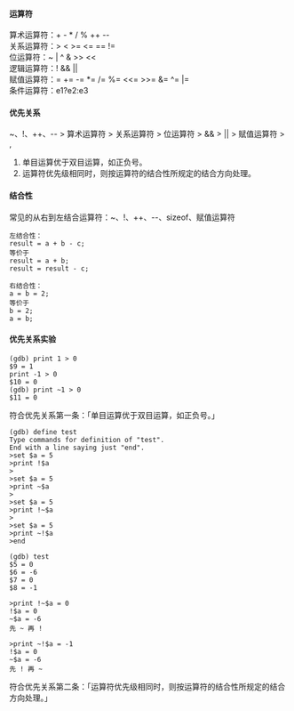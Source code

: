 #### 运算符                                                                                                                                                                                                                                                                                                                                                                                                                                                                                                                                        
算术运算符：+ - * / % ++ --                                                                                                                                                                                                                                                                                                                                                                                                                                                                                                                                        
关系运算符：> < >= <= == !=                                                                                                                                                                                                                                                                                                                                                                                                                                                                                                                                        
位运算符：~ | ^ & >> <<                                                                                                                                                                                                                                                                                                                                                                                                                                                                                                                                        
逻辑运算符：! && ||                                                                                                                                                                                                                                                                                                                                                                                                                                                                                                                                        
赋值运算符：= += -= *= /= %= <<= >>= &= ^= |=                                                                                                                                                                                                                                                                                                                                                                                                                                                                                                                                        
条件运算符：e1?e2:e3                                                                                                                                                                                                                                                                                                                                                                                                                                                                                                                                        
                                                                                                                                                                                                                                                                                                                                                                                                                                                                                                                                        
#### 优先关系                                                                                                                                                                                                                                                                                                                                                                                                                                                                                                                                        
~、!、++、-- > 算术运算符 > 关系运算符 > 位运算符 > && > || > 赋值运算符 > ,                                                                                                                                                                                                                                                                                                                                                                                                                                                                                                                                        
1. 单目运算优于双目运算，如正负号。                                                                                                                                                                                                                                                                                                                                                                                                                                                                                                                                        
2. 运算符优先级相同时，则按运算符的结合性所规定的结合方向处理。                                                                                                                                                                                                                                                                                                                                                                                                                                                                                                                                        
                                                                                                                                                                                                                                                                                                                                                                                                                                                                                                                                        
#### 结合性                                                                                                                                                                                                                                                                                                                                                                                                                                                                                                                                        
常见的从右到左结合运算符：~、!、++、--、sizeof、赋值运算符                                                                                                                                                                                                                                                                                                                                                                                                                                                                                                                                        
```                                                                                                                                                                                                                                                                                                                                                                                                                                                                                                                                        
左结合性：                                                                                                                                                                                                                                                                                                                                                                                                                                                                                                                                        
result = a + b - c;                                                                                                                                                                                                                                                                                                                                                                                                                                                                                                                                        
等价于                                                                                                                                                                                                                                                                                                                                                                                                                                                                                                                                        
result = a + b;                                                                                                                                                                                                                                                                                                                                                                                                                                                                                                                                        
result = result - c;                                                                                                                                                                                                                                                                                                                                                                                                                                                                                                                                        
                                                                                                                                                                                                                                                                                                                                                                                                                                                                                                                                        
右结合性：                                                                                                                                                                                                                                                                                                                                                                                                                                                                                                                                        
a = b = 2;                                                                                                                                                                                                                                                                                                                                                                                                                                                                                                                                        
等价于                                                                                                                                                                                                                                                                                                                                                                                                                                                                                                                                        
b = 2;                                                                                                                                                                                                                                                                                                                                                                                                                                                                                                                                        
a = b;                                                                                                                                                                                                                                                                                                                                                                                                                                                                                                                                        
```                                                                                                                                                                                                                                                                                                                                                                                                                                                                                                                                        
#### 优先关系实验                                                                                                                                                                                                                                                                                                                                                                                                                                                                                                                                        
```                                                                                                                                                                                                                                                                                                                                                                                                                                                                                                                                        
(gdb) print 1 > 0                                                                                                                                                                                                                                                                                                                                                                                                                                                                                                                                        
$9 = 1                                                                                                                                                                                                                                                                                                                                                                                                                                                                                                                                        
print -1 > 0                                                                                                                                                                                                                                                                                                                                                                                                                                                                                                                                        
$10 = 0                                                                                                                                                                                                                                                                                                                                                                                                                                                                                                                                        
(gdb) print ~1 > 0                                                                                                                                                                                                                                                                                                                                                                                                                                                                                                                                        
$11 = 0                                                                                                                                                                                                                                                                                                                                                                                                                                                                                                                                        
```                                                                                                                                                                                                                                                                                                                                                                                                                                                                                                                                        
符合优先关系第一条：「单目运算优于双目运算，如正负号。」                                                                                                                                                                                                                                                                                                                                                                                                                                                                                                                                        
```                                                                                                                                                                                                                                                                                                                                                                                                                                                                                                                                        
(gdb) define test                                                                                                                                                                                                                                                                                                                                                                                                                                                                                                                                        
Type commands for definition of "test".                                                                                                                                                                                                                                                                                                                                                                                                                                                                                                                                        
End with a line saying just "end".                                                                                                                                                                                                                                                                                                                                                                                                                                                                                                                                        
>set $a = 5                                                                                                                                                                                                                                                                                                                                                                                                                                                                                                                                        
>print !$a                                                                                                                                                                                                                                                                                                                                                                                                                                                                                                                                        
>                                                                                                                                                                                                                                                                                                                                                                                                                                                                                                                                        
>set $a = 5                                                                                                                                                                                                                                                                                                                                                                                                                                                                                                                                        
>print ~$a                                                                                                                                                                                                                                                                                                                                                                                                                                                                                                                                        
>                                                                                                                                                                                                                                                                                                                                                                                                                                                                                                                                        
>set $a = 5                                                                                                                                                                                                                                                                                                                                                                                                                                                                                                                                        
>print !~$a                                                                                                                                                                                                                                                                                                                                                                                                                                                                                                                                        
>                                                                                                                                                                                                                                                                                                                                                                                                                                                                                                                                        
>set $a = 5                                                                                                                                                                                                                                                                                                                                                                                                                                                                                                                                        
>print ~!$a                                                                                                                                                                                                                                                                                                                                                                                                                                                                                                                                        
>end                                                                                                                                                                                                                                                                                                                                                                                                                                                                                                                                        
                                                                                                                                                                                                                                                                                                                                                                                                                                                                                                                                        
(gdb) test                                                                                                                                                                                                                                                                                                                                                                                                                                                                                                                                        
$5 = 0                                                                                                                                                                                                                                                                                                                                                                                                                                                                                                                                        
$6 = -6                                                                                                                                                                                                                                                                                                                                                                                                                                                                                                                                        
$7 = 0                                                                                                                                                                                                                                                                                                                                                                                                                                                                                                                                        
$8 = -1                                                                                                                                                                                                                                                                                                                                                                                                                                                                                                                                        
                                                                                                                                                                                                                                                                                                                                                                                                                                                                                                                                        
>print !~$a = 0                                                                                                                                                                                                                                                                                                                                                                                                                                                                                                                                        
!$a = 0                                                                                                                                                                                                                                                                                                                                                                                                                                                                                                                                        
~$a = -6                                                                                                                                                                                                                                                                                                                                                                                                                                                                                                                                        
先 ~ 再 !                                                                                                                                                                                                                                                                                                                                                                                                                                                                                                                                        
                                                                                                                                                                                                                                                                                                                                                                                                                                                                                                                                        
>print ~!$a = -1                                                                                                                                                                                                                                                                                                                                                                                                                                                                                                                                        
!$a = 0                                                                                                                                                                                                                                                                                                                                                                                                                                                                                                                                        
~$a = -6                                                                                                                                                                                                                                                                                                                                                                                                                                                                                                                                        
先 ! 再 ~                                                                                                                                                                                                                                                                                                                                                                                                                                                                                                                                        
```                                                                                                                                                                                                                                                                                                                                                                                                                                                                                                                                        
符合优先关系第二条：「运算符优先级相同时，则按运算符的结合性所规定的结合方向处理。」                                                                                                                                                                                                                                                                                                                                                                                                                                                                                                                                        